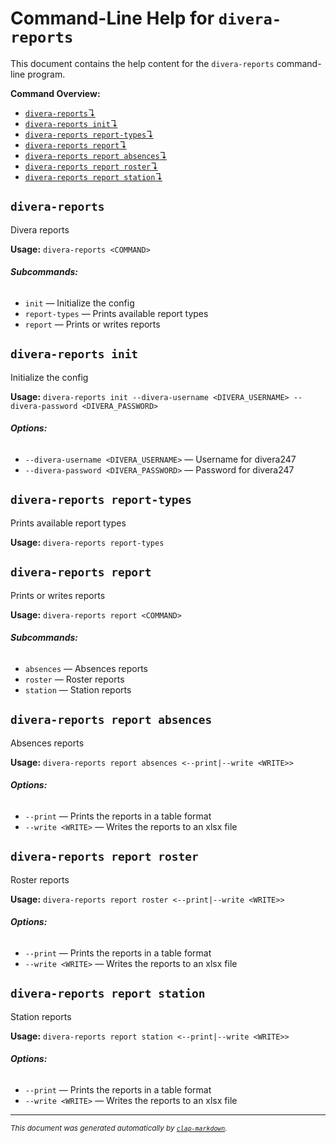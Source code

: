 # Command-Line Help for `divera-reports`

This document contains the help content for the `divera-reports` command-line program.

**Command Overview:**

* [`divera-reports`↴](#divera-reports)
* [`divera-reports init`↴](#divera-reports-init)
* [`divera-reports report-types`↴](#divera-reports-report-types)
* [`divera-reports report`↴](#divera-reports-report)
* [`divera-reports report absences`↴](#divera-reports-report-absences)
* [`divera-reports report roster`↴](#divera-reports-report-roster)
* [`divera-reports report station`↴](#divera-reports-report-station)

## `divera-reports`

Divera reports

**Usage:** `divera-reports <COMMAND>`

###### **Subcommands:**

* `init` — Initialize the config
* `report-types` — Prints available report types
* `report` — Prints or writes reports



## `divera-reports init`

Initialize the config

**Usage:** `divera-reports init --divera-username <DIVERA_USERNAME> --divera-password <DIVERA_PASSWORD>`

###### **Options:**

* `--divera-username <DIVERA_USERNAME>` — Username for divera247
* `--divera-password <DIVERA_PASSWORD>` — Password for divera247



## `divera-reports report-types`

Prints available report types

**Usage:** `divera-reports report-types`



## `divera-reports report`

Prints or writes reports

**Usage:** `divera-reports report <COMMAND>`

###### **Subcommands:**

* `absences` — Absences reports
* `roster` — Roster reports
* `station` — Station reports



## `divera-reports report absences`

Absences reports

**Usage:** `divera-reports report absences <--print|--write <WRITE>>`

###### **Options:**

* `--print` — Prints the reports in a table format
* `--write <WRITE>` — Writes the reports to an xlsx file



## `divera-reports report roster`

Roster reports

**Usage:** `divera-reports report roster <--print|--write <WRITE>>`

###### **Options:**

* `--print` — Prints the reports in a table format
* `--write <WRITE>` — Writes the reports to an xlsx file



## `divera-reports report station`

Station reports

**Usage:** `divera-reports report station <--print|--write <WRITE>>`

###### **Options:**

* `--print` — Prints the reports in a table format
* `--write <WRITE>` — Writes the reports to an xlsx file



<hr/>

<small><i>
    This document was generated automatically by
    <a href="https://crates.io/crates/clap-markdown"><code>clap-markdown</code></a>.
</i></small>
